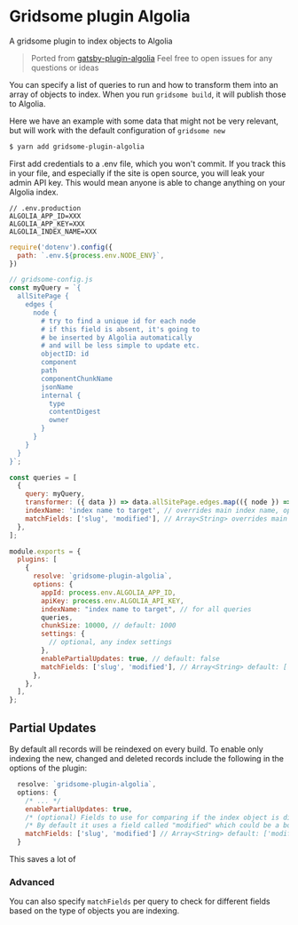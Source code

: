 # Gridsome plugin Algolia
A gridsome plugin to index objects to Algolia

> Ported from [gatsby-plugin-algolia](https://github.com/algolia/gatsby-plugin-algolia)
> Feel free to open issues for any questions or ideas

You can specify a list of queries to run and how to transform them into an array of objects to index. When you run `gridsome build`, it will publish those to Algolia.

Here we have an example with some data that might not be very relevant, but will work with the default configuration of `gridsome new`

```sh
$ yarn add gridsome-plugin-algolia
```

First add credentials to a .env file, which you won't commit. If you track this in your file, and especially if the site is open source, you will leak your admin API key. This would mean anyone is able to change anything on your Algolia index.

```env
// .env.production
ALGOLIA_APP_ID=XXX
ALGOLIA_APP_KEY=XXX
ALGOLIA_INDEX_NAME=XXX
```

```javascript:title=gridsome-config.js
require('dotenv').config({
  path: `.env.${process.env.NODE_ENV}`,
})

// gridsome-config.js
const myQuery = `{
  allSitePage {
    edges {
      node {
        # try to find a unique id for each node
        # if this field is absent, it's going to
        # be inserted by Algolia automatically
        # and will be less simple to update etc.
        objectID: id
        component
        path
        componentChunkName
        jsonName
        internal {
          type
          contentDigest
          owner
        }
      }
    }
  }
}`;

const queries = [
  {
    query: myQuery,
    transformer: ({ data }) => data.allSitePage.edges.map(({ node }) => node), // optional
    indexName: 'index name to target', // overrides main index name, optional
    matchFields: ['slug', 'modified'], // Array<String> overrides main match fields, optional
  },
];

module.exports = {
  plugins: [
    {
      resolve: `gridsome-plugin-algolia`,
      options: {
        appId: process.env.ALGOLIA_APP_ID,
        apiKey: process.env.ALGOLIA_API_KEY,
        indexName: "index name to target", // for all queries
        queries,
        chunkSize: 10000, // default: 1000
        settings: {
          // optional, any index settings
        },
        enablePartialUpdates: true, // default: false
        matchFields: ['slug', 'modified'], // Array<String> default: ['modified']
      },
    },
  ],
};
```

## Partial Updates

By default all records will be reindexed on every build. To enable only indexing the new, changed and deleted records include the following in the options of the plugin:

```javascript:title=gridsome-config.js
  resolve: `gridsome-plugin-algolia`,
  options: {
    /* ... */
    enablePartialUpdates: true,
    /* (optional) Fields to use for comparing if the index object is different from the new one */
    /* By default it uses a field called "modified" which could be a boolean | datetime string */
    matchFields: ['slug', 'modified'] // Array<String> default: ['modified']
  }
```

This saves a lot of

### Advanced

You can also specify `matchFields` per query to check for different fields based on the type of objects you are indexing.

